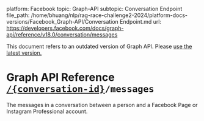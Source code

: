 platform: Facebook
topic: Graph-API
subtopic: Conversation Endpoint
file_path: /home/bhuang/nlp/rag-race-challenge2-2024/platform-docs-versions/Facebook_Graph-API/Conversation Endpoint.md
url: https://developers.facebook.com/docs/graph-api/reference/v18.0/conversation/messages

This document refers to an outdated version of Graph API. Please [use the latest version.](https://developers.facebook.com/docs/graph-api/reference/v19.0/conversation/messages)

# Graph API Reference [`/{conversation-id}`](https://developers.facebook.com/docs/graph-api/reference/conversation/)`/messages`

The messages in a conversation between a person and a Facebook Page or Instagram Professional account.